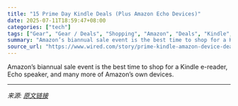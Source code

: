 ```yaml
---
title: "15 Prime Day Kindle Deals (Plus Amazon Echo Devices)"
date: 2025-07-11T18:59:47+08:00
categories: ["tech"]
tags: ["Gear", "Gear / Deals", "Shopping", "Amazon", "Deals", "Kindle", "Amazon Prime Day", "Prime Day"]
summary: "Amazon’s biannual sale event is the best time to shop for a Kindle e-reader, Echo speaker, and many more of Amazon’s own devices."
source_url: "https://www.wired.com/story/prime-kindle-amazon-device-deals-2025-3/"
---
```


Amazon’s biannual sale event is the best time to shop for a Kindle e-reader, Echo speaker, and many more of Amazon’s own devices.

---

*来源: [原文链接](https://www.wired.com/story/prime-kindle-amazon-device-deals-2025-3/)*
